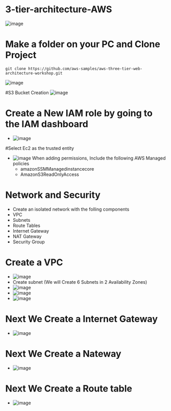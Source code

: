 # 3-tier-architecture-AWS

![image](https://github.com/rogerbarrow/3-tier-architecture-AWS/assets/46138186/c67faf5b-bc24-485c-aea8-4b1c7afdfb27)
# Make a folder on your PC and Clone Project
``` 
git clone https://github.com/aws-samples/aws-three-tier-web-architecture-workshop.git

```
![image](https://github.com/rogerbarrow/3-tier-architecture-AWS/assets/46138186/de005163-0735-47da-8bd5-4700dd98e113)

#S3 Bucket Creation
![image](https://github.com/rogerbarrow/3-tier-architecture-AWS/assets/46138186/9a37efaf-c5bd-4273-aabb-bd0e73bd3afa)
# Create a New IAM role by going to the IAM dashboard
* ![image](https://github.com/rogerbarrow/3-tier-architecture-AWS/assets/46138186/3023e0a2-6154-4195-886b-b3aefa7aab91)

#Select Ec2 as the trusted entity
* ![image](https://github.com/rogerbarrow/3-tier-architecture-AWS/assets/46138186/cc982460-aaed-4104-b011-d560785f93d7)
   When adding permissions, Include the following AWS Managed policies
  * amazonSSMManagedinstancecore
  * AmazonS3ReadOnlyAccess
# Network and Security
* Create an isolated network with the folling components
* VPC
* Subnets
* Route Tables
* Internet Gateway
* NAT Gateway
* Security Group
# Create a VPC
* ![image](https://github.com/rogerbarrow/3-tier-architecture-AWS/assets/46138186/505bd9b8-82a3-4668-b42b-499aa8bd8d2b)
* Create subnet (We will Create 6 Subnets in 2 Availability Zones)
* ![image](https://github.com/rogerbarrow/3-tier-architecture-AWS/assets/46138186/4eefaa5d-1a49-4ce2-9d68-6473784676cf)
* ![image](https://github.com/rogerbarrow/3-tier-architecture-AWS/assets/46138186/27b49be6-e070-4924-9c26-442a0243687e)
* ![image](https://github.com/rogerbarrow/3-tier-architecture-AWS/assets/46138186/99c1611e-0c67-4ba2-882f-603d6a6012a6)
# Next We Create a Internet Gateway
 * ![image](https://github.com/rogerbarrow/3-tier-architecture-AWS/assets/46138186/90de7f4f-6e9e-4997-9a1a-ef62941124a0)
# Next We Create a Nateway
 * ![image](https://github.com/rogerbarrow/3-tier-architecture-AWS/assets/46138186/0776fabc-b3e7-489f-8ad9-ded86444665d)
# Next We Create a Route table 
 * ![image](https://github.com/rogerbarrow/3-tier-architecture-AWS/assets/46138186/dc4c7ae8-1574-466d-9e84-4e4a6eae8f33)






